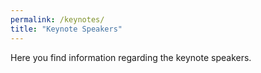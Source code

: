 ```yaml
---
permalink: /keynotes/
title: "Keynote Speakers"
---
```


Here you find information regarding the keynote speakers. 
